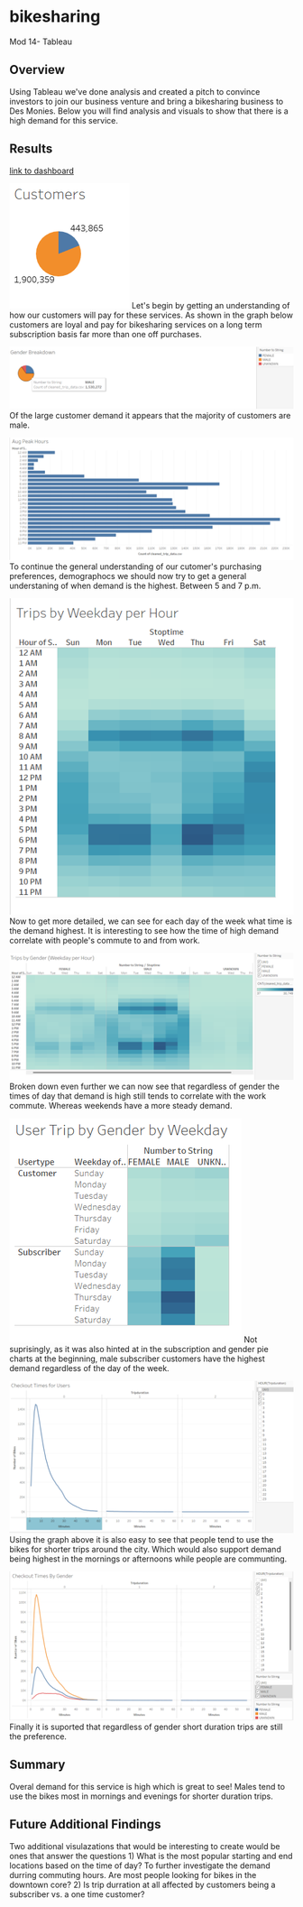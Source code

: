 # bikesharing
Mod 14- Tableau

## Overview 
Using Tableau we've done analysis and created a pitch to convince investors to join our business venture and bring a bikesharing business to Des Monies. Below you will find analysis and visuals to show that there is a high demand for this service. 

## Results 
[link to dashboard](https://public.tableau.com/app/profile/sydney.kieswetter/viz/Bikeshare_16446060150970/BikeTripAnalysis?publish=yes)

![Breakdown of Customer Type](Customers.png)
Let's begin by getting an understanding of how our customers will pay for these services. As shown in the graph below customers are loyal and pay for bikesharing services on a long term subscription basis far more than one off purchases. 

![Breakdown of Customer Gender](GenderBreakdown.png)
Of the large customer demand it appears that the majority of customers are male. 

![Peak August Hours](AugHours.png)
To continue the general understanding of our cutomer's purchasing preferences, demographocs we should now try to get a general understaning of when demand is the highest. Between 5 and 7 p.m. 

![Trips/Day](TripsWeekDayHr.png)
Now to get more detailed, we can see for each day of the week what time is the demand highest. It is interesting to see how the time of high demand correlate with people's commute to and from work. 

![Trips/Day/Gender](TripsWeekdayGender.png)
Broken down even further we can now see that regardless of gender the times of day that demand is high still tends to correlate with the work commute. Whereas weekends have a more steady demand. 

![Trips/Day/Customer Type](UserDayGender.png)
Not suprisingly, as it was also hinted at in the subscription and gender pie charts at the beginning, male subscriber customers have the highest demand regardless of the day of the week. 

![Trip Durration By Users](TimesForUsers.png)
Using the graph above it is also easy to see that people tend to use the bikes for shorter trips around the city. Which would also support demand being highest in the mornings or afternoons while people are communting. 

![Trip Durration By Gender](TimesByGender.png)
Finally it is suported that regardless of gender short duration trips are still the preference. 

## Summary
Overal demand for this service is high which is great to see! Males tend to use the bikes most in mornings and evenings for shorter duration trips. 
## Future Additional Findings 
Two additional visulazations that would be interesting to create would be ones that answer the questions 1) What is the most popular starting and end locations based on the time of day? To further investigate the demand durring commuting hours. Are most people looking for bikes in the downtown core? 2) Is trip durration at all affected by customers being a subscriber vs. a one time customer? 
